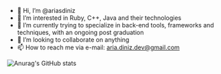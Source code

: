 - 👋 Hi, I’m @ariasdiniz
- 👀 I’m interested in Ruby, C++, Java and their technologies
- 🌱 I’m currently trying to specialize in back-end tools, frameworks and techniques, with an ongoing post graduation
- 💞️ I’m looking to collaborate on anything
- 📫 How to reach me via e-mail: aria.diniz.dev@gmail.com

![Anurag's GitHub stats](https://github-readme-stats.vercel.app/api?username=ariasdiniz&show_icons=true&theme=jolly&count_private=true)

